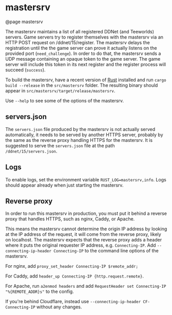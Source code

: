 # mastersrv

@page mastersrv

The mastersrv maintains a list of all registered DDNet (and Teeworlds) servers.
Game servers try to register themselves with the mastersrv via an HTTP POST
request on /ddnet/15/register. The mastersrv delays the registration until the
the game server can prove it actually listens on the provided port
(`need_challenge`). In order to do that, the mastersrv sends a UDP message
containing an opaque token to the game server. The game server will include
this token in its next register and the register process will succeed
(`success`).

To build the mastersrv, have a recent version of
[Rust](https://www.rust-lang.org/) installed and run `cargo build --release` in
the `src/mastersrv` folder. The resulting binary should appear in
`src/mastersrv/target/release/mastersrv`.

Use `--help` to see some of the options of the mastersrv.

## servers.json

The `servers.json` file produced by the mastersrv is not actually served
automatically, it needs to be served by another HTTPS server, probably by the
same as the reverse proxy handling HTTPS for the mastersrv. It is suggested to
serve the `servers.json` file at the path `/ddnet/15/servers.json`.

## Logs

To enable logs, set the environment variable `RUST_LOG=mastersrv,info`. Logs
should appear already when just starting the mastersrv.

## Reverse proxy

In order to run this mastersrv in production, you must put it behind a reverse
proxy that handles HTTPS, such as nginx, Caddy, or Apache.

This means the mastersrv cannot determine the origin IP address by looking at
the IP address of the request, it will come from the reverse proxy, likely on
localhost. The mastersrv expects that the reverse proxy adds a header where it
puts the original requester IP address, e.g. `Connecting-IP`. Add
`--connecting-ip-header Connecting-IP` to the command line options of the
mastersrv.

For nginx, add `proxy_set_header Connecting-IP $remote_addr;`

For Caddy, add `header_up Connecting-IP {http.request.remote}`.

For Apache, run `a2enmod headers` and add `RequestHeader set Connecting-IP "%{REMOTE_ADDR}s"` to the
config.

If you're behind Cloudflare, instead use `--connecting-ip-header
CF-Connecting-IP` without any changes.
